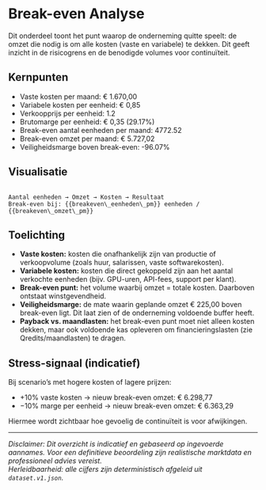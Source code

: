 # Break-even Analyse

Dit onderdeel toont het punt waarop de onderneming quitte speelt: de omzet die nodig is om alle kosten (vaste en variabele) te dekken. Dit geeft inzicht in de risicogrens en de benodigde volumes voor continuïteit.

## Kernpunten

- Vaste kosten per maand: € 1.670,00
- Variabele kosten per eenheid: € 0,85
- Verkoopprijs per eenheid: 1.2
- Brutomarge per eenheid: € 0,35 (29.17%)
- Break-even aantal eenheden per maand: 4772.52
- Break-even omzet per maand: € 5.727,02
- Veiligheidsmarge boven break-even: -96.07%

## Visualisatie

```

Aantal eenheden → Omzet → Kosten → Resultaat
Break-even bij: {{breakeven\_eenheden\_pm}} eenheden / {{breakeven\_omzet\_pm}}

```

## Toelichting

- **Vaste kosten:** kosten die onafhankelijk zijn van productie of verkoopvolume (zoals huur, salarissen, vaste softwarekosten).  
- **Variabele kosten:** kosten die direct gekoppeld zijn aan het aantal verkochte eenheden (bijv. GPU-uren, API-fees, support per klant).  
- **Break-even punt:** het volume waarbij omzet = totale kosten. Daarboven ontstaat winstgevendheid.  
- **Veiligheidsmarge:** de mate waarin geplande omzet € 225,00 boven break-even ligt. Dit laat zien of de onderneming voldoende buffer heeft.  
- **Payback vs. maandlasten:** het break-even punt moet niet alleen kosten dekken, maar ook voldoende kas opleveren om financieringslasten (zie Qredits/maandlasten) te dragen.  

## Stress-signaal (indicatief)

Bij scenario’s met hogere kosten of lagere prijzen:  
- +10% vaste kosten → nieuw break-even omzet: € 6.298,77  
- −10% marge per eenheid → nieuw break-even omzet: € 6.363,29  

Hiermee wordt zichtbaar hoe gevoelig de continuïteit is voor afwijkingen.

---

_Disclaimer: Dit overzicht is indicatief en gebaseerd op ingevoerde aannames. Voor een definitieve beoordeling zijn realistische marktdata en professioneel advies vereist._  
_Herleidbaarheid: alle cijfers zijn deterministisch afgeleid uit `dataset.v1.json`._
